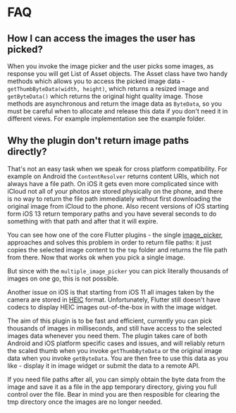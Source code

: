 # FAQ

## How I can access the images the user has picked?

When you invoke the image picker and the user picks some images, as response you will get List of Asset objects. The Asset class have two handy methods which allows you to access the picked image data - `getThumbByteData(width, height)`, which returns a resized image and `getByteData()` which returns the original hight quality image. Those methods are asynchronous and return the image data as `ByteData`, so you must be careful when to allocate and release this data if you don't need it in different views. For example implementation see the example folder.

## Why the plugin don't return image paths directly?

That's not an easy task when we speak for cross platform compatibility. For example on Android the `ContentResolver` returns content URIs, which not always have a file path. On iOS it gets even more complicated since with iCloud not all of your photos are stored physically on the phone, and there is no way to return the file path immediately without first downloading the original image from iCloud to the phone. Also recent versions of iOS starting form iOS 13 return temporary paths and you have several seconds to do something with that path and after that it will expire.

You can see how one of the core Flutter plugins - the single [image_picker](https://pub.dartlang.org/packages/image_picker), approaches and solves this problem in order to return file paths: it just copies the selected image content to the `tmp` folder and returns the file path from there. Now that works ok when you pick a single image.

But since with the `multiple_image_picker` you can pick literally thousands of images on one go, this is not possible.

Another issue on iOS is that starting from iOS 11 all images taken by the camera are stored in [HEIC](https://en.wikipedia.org/wiki/High_Efficiency_Image_File_Format) format. Unfortunately, Flutter still doesn't have codecs to display HEIC images out-of-the-box in with the image widget.

The aim of this plugin is to be fast and efficient, currently you can pick thousands of images in milliseconds, and still have access to the selected images data whenever you need them. The plugin takes care of both Android and iOS platform specific cases and issues, and will reliably return the scaled thumb when you invoke `getThumbByteData` or the original image data when you invoke `getByteData`. You are then free to use this data as you like - display it in image widget or submit the data to a remote API.

If you need file paths after all, you can simply obtain the byte data from the image and save it as a file in the app temporary directory, giving you full control over the file. Bear in mind you are then resposible for clearing the tmp directory once the images are no longer needed.